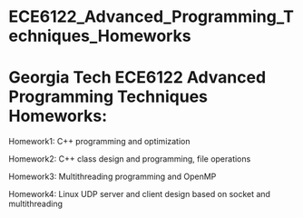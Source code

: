# ECE6122_Advanced_Programming_Techniques_Homeworks
# Georgia Tech ECE6122 Advanced Programming Techniques Homeworks:

Homework1: C++ programming and optimization 

Homework2: C++ class design and programming, file operations

Homework3: Multithreading programming and OpenMP

Homework4: Linux UDP server and client design based on socket and multithreading
